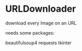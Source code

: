 # URLDownloader
download every Image on an URL

needs some packages:

beautifulsoup4
requests
tkinter
